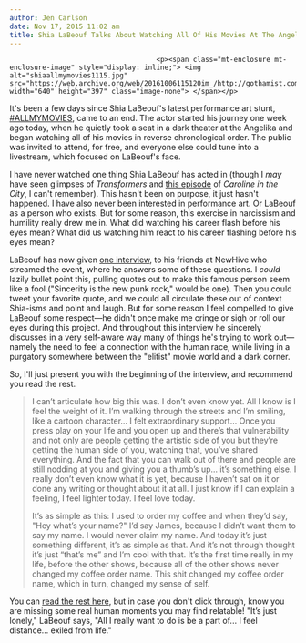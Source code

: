 ```yaml
---
author: Jen Carlson
date: Nov 17, 2015 11:02 am
title: Shia LaBeouf Talks About Watching All Of His Movies At The Angelika
---
```


	
										<p><span class="mt-enclosure mt-enclosure-image" style="display: inline;"> <img alt="shiaallmymovies1115.jpg" src="https://web.archive.org/web/20161006115120im_/http://gothamist.com/attachments/arts_jen/shiaallmymovies1115.jpg" width="640" height="397" class="image-none"> </span></p>

<p>It&apos;s been a few days since Shia LaBeouf&apos;s latest performance art stunt, <a href="https://web.archive.org/web/20161006115120/http://gothamist.com/tags/allmymovies">#ALLMYMOVIES</a>, came to an end. The actor started his journey one week ago today, when he quietly took a seat in a dark theater at the Angelika and began watching all of his movies in reverse chronological order. The public was invited to attend, for free, and everyone else could tune into a livestream, which focused on LaBeouf&apos;s face. </p>

<p>I have never watched one thing Shia LaBeouf has acted in (though I <em>may</em> have seen glimpses of <em>Transformers</em> and <a href="https://web.archive.org/web/20161006115120/http://www.imdb.com/title/tt0536730/?ref_=nm_flmg_act_48">this episode</a> of <em>Caroline in the City</em>, I can&apos;t remember). This hasn&apos;t been on purpose, it just hasn&apos;t happened. I have also never been interested in performance art. Or LaBeouf as a person who exists. But for some reason, this exercise in narcissism and humility really drew me in. What did watching his career flash before his eyes mean? What did us watching him react to his career flashing before his eyes mean? </p>

<p>LaBeouf has now given <a href="https://web.archive.org/web/20161006115120/http://blog.newhive.com/allmymovies-interview/">one interview</a>, to his friends at NewHive who streamed the event, where he answers some of these questions. I <em>could</em> lazily bullet point this, pulling quotes out to make this famous person seem like a fool (&quot;Sincerity is the new punk rock,&quot; would be one). Then you could tweet your favorite quote, and we could all circulate these out of context Shia-isms and point and laugh. But for some reason I feel compelled to give LaBeouf some respect&#x2014;he didn&apos;t once make me cringe or sigh or roll our eyes during this project. And throughout this interview he sincerely discusses in a very self-aware way many of things he&apos;s trying to work out&#x2014;namely the need to feel a connection with the human race, while living in a purgatory somewhere between the &quot;elitist&quot; movie world and a dark corner.</p>

<p>So, I&apos;ll just present you with the beginning of the interview, and recommend you read the rest.</p>

<blockquote>I can&#x2019;t articulate how big this was. I don&#x2019;t even know yet. All I know is I feel the weight of it. I&#x2019;m walking through the streets and I&#x2019;m smiling, like a cartoon character... I felt extraordinary support... Once you press play on your life and you open up and there&#x2019;s that vulnerability and not only are people getting the artistic side of you but they&#x2019;re getting the human side of you, watching that, you&#x2019;ve shared everything. And the fact that you can walk out of there and people are still nodding at you and giving you a thumb&#x2019;s up... it&#x2019;s something else. I really don&#x2019;t even know what it is yet, because I haven&#x2019;t sat on it or done any writing or thought about it at all. I just know if I can explain a feeling, I feel lighter today. I feel love today. 

<p>It&#x2019;s as simple as this: I used to order my coffee and when they&#x2019;d say, &quot;Hey what&#x2019;s your name?&quot; I&#x2019;d say James, because I didn&#x2019;t want them to say my name. I would never claim my name. And today it&#x2019;s just something different, it&#x2019;s as simple as that. And it&#x2019;s not through thought it&#x2019;s just &#x201C;that&#x2019;s me&#x201D; and I&#x2019;m cool with that. It&#x2019;s the first time really in my life, before the other shows, because all of the other shows never changed my coffee order name. This shit changed my coffee order name, which in turn, changed my sense of self.</p></blockquote><p></p>

<p>You can <a href="https://web.archive.org/web/20161006115120/http://blog.newhive.com/allmymovies-interview/">read the rest here</a>, but in case you don&apos;t click through, know you are missing some real human moments you may find relatable! &quot;It&#x2019;s just lonely,&quot; LaBeouf says, &quot;All I really want to do is be a part of... I feel distance... exiled from life.&quot;</p>					
										
									
				
